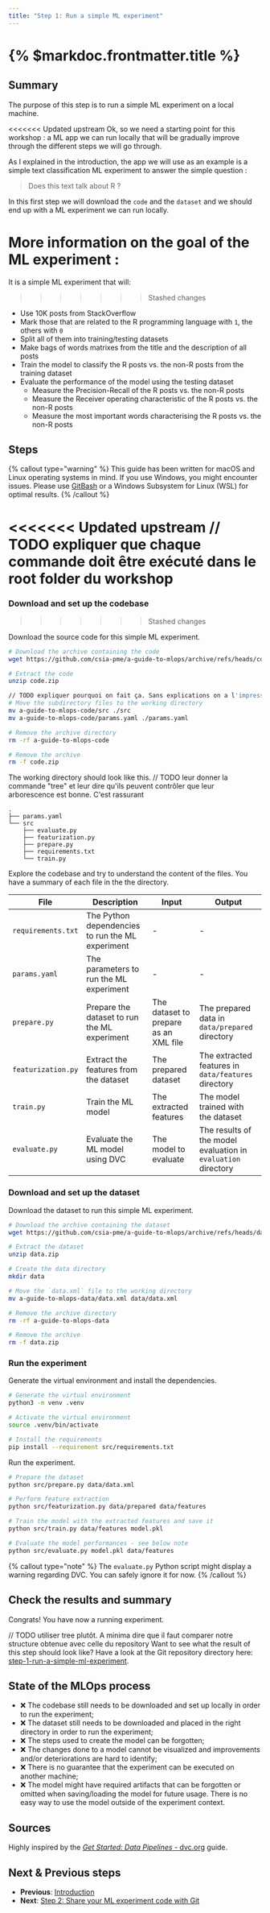 ```yaml
---
title: "Step 1: Run a simple ML experiment"
---
```


# {% $markdoc.frontmatter.title %}

## Summary

The purpose of this step is to run a simple ML experiment on a local machine. 

<<<<<<< Updated upstream
Ok, so we need a starting point for this workshop : a ML app we can run locally that will be gradually improve through the different steps we will go through.

As I explained in the introduction, the app we will use as an example is a simple text classification ML experiment to answer the simple question :
> Does this text talk about R ?

In this first step we will download the `code` and the `dataset` and we should end up with a ML experiment we can run locally. 

More information on the goal of the ML experiment :
=======
It is a simple ML experiment that will:
>>>>>>> Stashed changes

- Use 10K posts from StackOverflow
- Mark those that are related to the R programming language with `1`, the others with `0`
- Split all of them into training/testing datasets
- Make bags of words matrixes from the title and the description of all posts
- Train the model to classify the R posts vs. the non-R posts from the training dataset
- Evaluate the performance of the model using the testing dataset
    - Measure the Precision-Recall of the R posts vs. the non-R posts
    - Measure the Receiver operating characteristic of the R posts vs. the non-R posts
    - Measure the most important words characterising the R posts vs. the non-R posts

## Steps

{% callout type="warning" %}
This guide has been written for macOS and Linux operating systems in mind. If you use Windows, you might encounter issues. Please use [GitBash](https://gitforwindows.org/) or a Windows Subsystem for Linux (WSL) for optimal results.
{% /callout %}

<<<<<<< Updated upstream
// TODO expliquer que chaque commande doit être exécuté dans le root folder du workshop
=======
### Download and set up the codebase
>>>>>>> Stashed changes

Download the source code for this simple ML experiment.

```sh
# Download the archive containing the code
wget https://github.com/csia-pme/a-guide-to-mlops/archive/refs/heads/code.zip -O code.zip

# Extract the code
unzip code.zip

// TODO expliquer pourquoi on fait ça. Sans explications on a l'impression qu'ils ont mal préparé le zip.
# Move the subdirectory files to the working directory
mv a-guide-to-mlops-code/src ./src
mv a-guide-to-mlops-code/params.yaml ./params.yaml

# Remove the archive directory
rm -rf a-guide-to-mlops-code

# Remove the archive
rm -f code.zip
```

The working directory should look like this.
// TODO leur donner la commande "tree" et leur dire qu'ils peuvent contrôler que leur arborescence est bonne. C'est rassurant

```
.
├── params.yaml
└── src
    ├── evaluate.py
    ├── featurization.py
    ├── prepare.py
    ├── requirements.txt
    └── train.py
```

Explore the codebase and try to understand the content of the files. You have a summary of each file in the the directory.

| **File**           | **Description**                                  | **Input**                             | **Output**                                                    |
| ------------------ | ------------------------------------------------ | ------------------------------------- | ------------------------------------------------------------- |
| `requirements.txt` | The Python dependencies to run the ML experiment | -                                     | -                                                             |
| `params.yaml`      | The parameters to run the ML experiment          | -                                     | -                                                             |
| `prepare.py`       | Prepare the dataset to run the ML experiment     | The dataset to prepare as an XML file | The prepared data in `data/prepared` directory                |
| `featurization.py` | Extract the features from the dataset            | The prepared dataset                  | The extracted features in `data/features` directory           |
| `train.py`         | Train the ML model                               | The extracted features                | The model trained with the dataset                            |
| `evaluate.py`      | Evaluate the ML model using DVC                  | The model to evaluate                 | The results of the model evaluation in `evaluation` directory |

### Download and set up the dataset

Download the dataset to run this simple ML experiment.

```sh
# Download the archive containing the dataset
wget https://github.com/csia-pme/a-guide-to-mlops/archive/refs/heads/data.zip -O data.zip

# Extract the dataset
unzip data.zip

# Create the data directory
mkdir data

# Move the `data.xml` file to the working directory
mv a-guide-to-mlops-data/data.xml data/data.xml

# Remove the archive directory
rm -rf a-guide-to-mlops-data

# Remove the archive
rm -f data.zip
```

### Run the experiment

Generate the virtual environment and install the dependencies.

```sh
# Generate the virtual environment
python3 -m venv .venv

# Activate the virtual environment
source .venv/bin/activate

# Install the requirements
pip install --requirement src/requirements.txt
```

Run the experiment.

```sh
# Prepare the dataset
python src/prepare.py data/data.xml

# Perform feature extraction
python src/featurization.py data/prepared data/features

# Train the model with the extracted features and save it
python src/train.py data/features model.pkl

# Evaluate the model performances - see below note
python src/evaluate.py model.pkl data/features
```

{% callout type="note" %}
The `evaluate.py` Python script might display a warning regarding DVC. You can safely ignore it for now.
{% /callout %}

## Check the results and summary

Congrats! You have now a running experiment.

// TODO utiliser tree plutôt. A minima dire que il faut comparer notre structure obtenue avec celle du repository
Want to see what the result of this step should look like? Have a look at the Git repository directory here: [step-1-run-a-simple-ml-experiment](https://github.com/csia-pme/a-guide-to-mlops/tree/main/pages/the-guide/step-1-run-a-simple-ml-experiment).

## State of the MLOps process

- ❌ The codebase still needs to be downloaded and set up locally in order to run the experiment;
- ❌ The dataset still needs to be downloaded and placed in the right directory in order to run the experiment;
- ❌ The steps used to create the model can be forgotten;
- ❌ The changes done to a model cannot be visualized and improvements and/or deteriorations are hard to identify;
- ❌ There is no guarantee that the experiment can be executed on another machine;
- ❌ The model might have required artifacts that can be forgotten or omitted when saving/loading the model for future usage. There is no easy way to use the model outside of the experiment context.

## Sources

Highly inspired by the [_Get Started: Data Pipelines_ - dvc.org](https://dvc.org/doc/start/data-management/pipelines) guide.

## Next & Previous steps

- **Previous**: [Introduction](/the-guide/introduction)
- **Next**: [Step 2: Share your ML experiment code with Git](/the-guide/step-2-share-your-ml-experiment-code-with-git)
